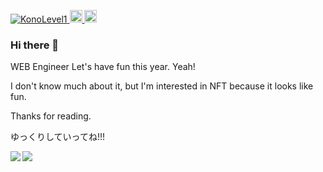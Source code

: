 <!-- バッジの表示 -->

<p align="left"> 
  <a href="https://github.com/KonoLevel1/KonoLevel1/">
    <img src="https://komarev.com/ghpvc/?username=KonoLevel1" alt="KonoLevel1" />
  </a>
  <a href="https://twitter.com/KonoLv1">
    <img height="20" src="https://img.shields.io/twitter/follow/KonoLv1?label=Twitter&logo=twitter&style=flat" />
  </a>
  <a href="https://github.com/KonoLevel1">
    <img height="20" src="https://img.shields.io/github/followers/KonoLevel1?label=follow&logo=github&style=flat" />
  </a>
</p>

<!-- 一言 -->
### Hi there 👋

WEB Engineer
Let's have fun this year. Yeah!

I don't know much about it, but I'm interested in NFT because it looks like fun.

Thanks for reading.

ゆっくりしていってね!!!

<!-- リポジトリのステータス -->
<!-- 改行しちゃうとインライン要素が2段階になってしまうので、改行せず実装。うーん、見た目が悪い -->
<a href="https://github.com/anuraghazra/github-readme-stats" >
  <img align="left" src="https://github-readme-stats.vercel.app/api?username=KonoLevel1&hide=contribs&count_private=true&show_icons=true&theme=tokyonight">
</a>
<a href="https://github.com/anuraghazra/github-readme-stats">
  <img align="left" src="https://github-readme-stats.vercel.app/api/top-langs/?username=KonoLevel1&langs_count=10&layout=compact&theme=tokyonight">
</a>


<!--
**KonoLevel1/KonoLevel1** is a ✨ _special_ ✨ repository because its `README.md` (this file) appears on your GitHub profile.

Here are some ideas to get you started:

- 🔭 I’m currently working on ...
- 🌱 I’m currently learning ...
- 👯 I’m looking to collaborate on ...
- 🤔 I’m looking for help with ...
- 💬 Ask me about ...
- 📫 How to reach me: ...
- 😄 Pronouns: ...
- ⚡ Fun fact: ...
-->

